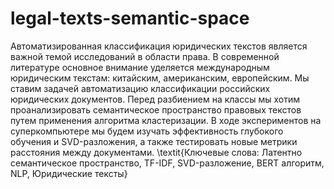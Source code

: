 # legal-texts-semantic-space
Автоматизированная классификация юридических текстов является важной темой исследований в области права. В современной литературе основное внимание уделяется международным юридическим текстам: китайским, американским, европейским. Мы ставим задачей автоматизацию классификации российских юридических документов. Перед разбиением на классы мы хотим проанализировать семантическое пространство правовых текстов путем применения алгоритма кластеризации. В ходе экспериментов на суперкомпьютере мы будем изучать эффективность глубокого обучения и SVD-разложения, а также тестировать новые метрики расстояния между документами.   \textit{Ключевые слова: Латентно семантическое пространство, TF-IDF, SVD-разложение, BERT алгоритм, NLP, Юридические тексты}

